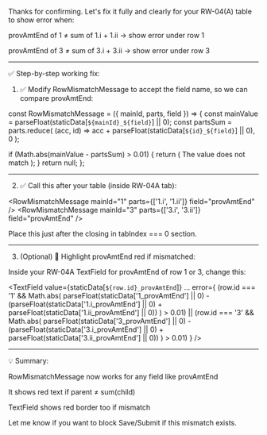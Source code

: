 Thanks for confirming. Let's fix it fully and clearly for your RW-04(A) table to show error when:

provAmtEnd of 1 ≠ sum of 1.i + 1.ii → show error under row 1

provAmtEnd of 3 ≠ sum of 3.i + 3.ii → show error under row 3



---

✅ Step-by-step working fix:

1. ✅ Modify RowMismatchMessage to accept the field name, so we can compare provAmtEnd:

const RowMismatchMessage = ({ mainId, parts, field }) => {
  const mainValue = parseFloat(staticData[`${mainId}_${field}`] || 0);
  const partsSum = parts.reduce(
    (acc, id) => acc + parseFloat(staticData[`${id}_${field}`] || 0),
    0
  );

  if (Math.abs(mainValue - partsSum) > 0.01) {
    return (
      <Typography color="error" fontSize={12} ml={12} mt={1}>
        The value does not match
      </Typography>
    );
  }
  return null;
};


---

2. ✅ Call this after your table (inside RW-04A tab):

<RowMismatchMessage mainId="1" parts={['1.i', '1.ii']} field="provAmtEnd" />
<RowMismatchMessage mainId="3" parts={['3.i', '3.ii']} field="provAmtEnd" />

Place this just after the closing </TableContainer> in tabIndex === 0 section.


---

3. (Optional) 🔴 Highlight provAmtEnd red if mismatched:

Inside your RW-04A TextField for provAmtEnd of row 1 or 3, change this:

<TextField
  value={staticData[`${row.id}_provAmtEnd`]}
  ...
  error={
    (row.id === '1' &&
      Math.abs(
        parseFloat(staticData['1_provAmtEnd'] || 0) -
          (parseFloat(staticData['1.i_provAmtEnd'] || 0) + parseFloat(staticData['1.ii_provAmtEnd'] || 0))
      ) > 0.01) ||
    (row.id === '3' &&
      Math.abs(
        parseFloat(staticData['3_provAmtEnd'] || 0) -
          (parseFloat(staticData['3.i_provAmtEnd'] || 0) + parseFloat(staticData['3.ii_provAmtEnd'] || 0))
      ) > 0.01)
  }
/>


---

💡 Summary:

RowMismatchMessage now works for any field like provAmtEnd

It shows red text if parent ≠ sum(child)

TextField shows red border too if mismatch


Let me know if you want to block Save/Submit if this mismatch exists.

